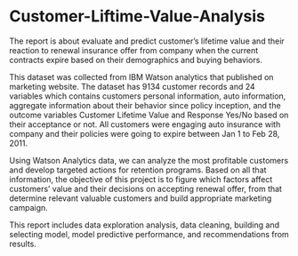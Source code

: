 # Customer-Liftime-Value-Analysis
The report is about evaluate and predict customer’s lifetime value and their reaction to renewal insurance offer from company when the current contracts expire based on their demographics and buying behaviors.

This dataset was collected from IBM Watson analytics that published on marketing website. The dataset has 9134 customer records and 24 variables which contains customers personal information, auto information, aggregate information about their behavior since policy inception, and the outcome variables Customer Lifetime Value and Response Yes/No based on their acceptance or not. All customers were engaging auto insurance with company and their policies were going to expire between Jan 1 to Feb 28, 2011.

Using Watson Analytics data, we can analyze the most profitable customers and develop targeted actions for retention programs. Based on all that information, the objective of this project is to figure which factors affect customers’ value and their decisions on accepting renewal offer, from that determine relevant valuable customers and build appropriate marketing campaign.

This report includes data exploration analysis, data cleaning, building and selecting model, model predictive performance, and recommendations from results.

